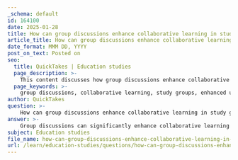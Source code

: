 ```yaml
---
_schema: default
id: 164100
date: 2025-01-28
title: How can group discussions enhance collaborative learning in study groups?
article_title: How can group discussions enhance collaborative learning in study groups?
date_format: MMM DD, YYYY
post_on_text: Posted on
seo:
  title: QuickTakes | Education studies
  page_description: >-
    This content discusses how group discussions enhance collaborative learning in study groups through mechanisms such as improved understanding, diverse perspectives, active engagement, collaborative note-taking, cognitive advantages, motivation, and skill development.
  page_keywords: >-
    group discussions, collaborative learning, study groups, enhanced understanding, diverse perspectives, active engagement, collaborative note-taking, cognitive benefits, motivation, accountability, skill development
author: QuickTakes
question: >-
    How can group discussions enhance collaborative learning in study groups?
answer: >-
    Group discussions can significantly enhance collaborative learning in study groups through several mechanisms:\n\n1. **Enhanced Understanding**: Group discussions allow students to articulate their thoughts and explain concepts to one another. This process of teaching and explaining can deepen their understanding of the material. When students explain concepts to their peers, they reinforce their own knowledge and identify any gaps in their understanding.\n\n2. **Diverse Perspectives**: Each student brings unique insights and experiences to the discussion. This diversity can lead to a richer understanding of the subject matter as students are exposed to different viewpoints and problem-solving approaches. Engaging with varied perspectives can challenge assumptions and encourage critical thinking.\n\n3. **Active Engagement**: Group discussions promote active participation, which is essential for effective learning. Students are more likely to engage with the material when they are involved in discussions, as opposed to passive listening. Techniques such as problem-based discussions can further enhance engagement by requiring students to apply their knowledge to real-world scenarios.\n\n4. **Collaborative Note-Taking**: During discussions, students can share their notes and insights, leading to collaborative note-taking. This practice not only consolidates information but also helps students prioritize key concepts, making their notes more useful for future study sessions.\n\n5. **Cognitive Benefits**: Meaningful discussions encourage students to reflect on their ideas and the ideas of others. This reflective process can enhance their ability to summarize and synthesize information, leading to better retention and understanding of the material.\n\n6. **Motivation and Accountability**: Working in a group can increase motivation as students feel a sense of responsibility to contribute to the group's success. The social aspect of group work can make studying more enjoyable and less isolating, which can lead to increased effort and commitment to the learning process.\n\n7. **Skill Development**: Group discussions help develop essential skills such as communication, negotiation, and teamwork. These skills are not only valuable in academic settings but are also crucial for future professional environments.\n\nIn summary, group discussions foster an environment of collaborative learning that enhances understanding, encourages active engagement, and develops critical skills. By leveraging the strengths of each group member, study groups can create a more effective and enriching learning experience.
subject: Education studies
file_name: how-can-group-discussions-enhance-collaborative-learning-in-study-groups.md
url: /learn/education-studies/questions/how-can-group-discussions-enhance-collaborative-learning-in-study-groups
---
```


&nbsp;
